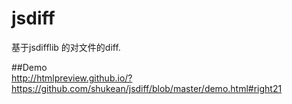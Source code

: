 # jsdiff
基于jsdifflib 的对文件的diff.  


##Demo  
http://htmlpreview.github.io/?https://github.com/shukean/jsdiff/blob/master/demo.html#right21  

